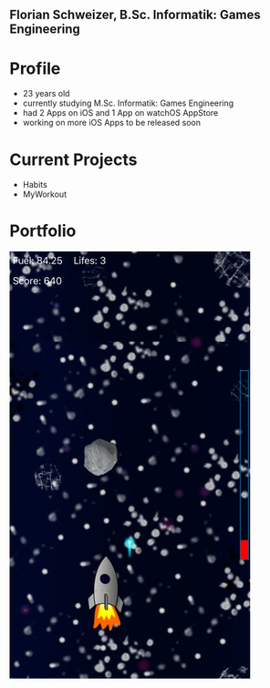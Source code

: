 ## Florian Schweizer, B.Sc. Informatik: Games Engineering

# Profile
- 23 years old
- currently studying M.Sc. Informatik: Games Engineering
- had 2 Apps on iOS and 1 App on watchOS AppStore
- working on more iOS Apps to be released soon

# Current Projects
- Habits
- MyWorkout

# Portfolio
![The Infinite Space](infinite-space-1.jpeg)
